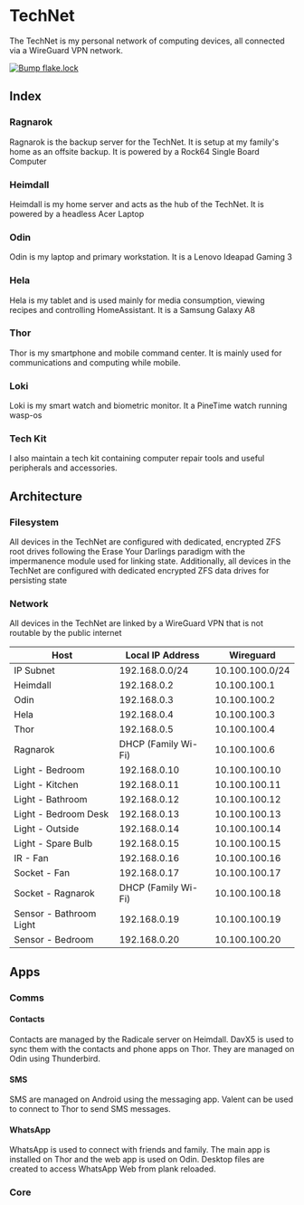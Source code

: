 # TechNet

The TechNet is my personal network of computing devices, all connected via a WireGuard VPN network.

[![Bump flake.lock](https://github.com/BeatLink/TechNet/actions/workflows/main.yml/badge.svg)](https://github.com/BeatLink/TechNet/actions/workflows/main.yml)

## Index

### Ragnarok

Ragnarok is the backup server for the TechNet. It is setup at my family's home as an offsite backup. It is powered by a Rock64 Single Board Computer

### Heimdall

Heimdall is my home server and acts as the hub of the TechNet. It is powered by a headless Acer Laptop

### Odin

Odin is my laptop and primary workstation. It is a Lenovo Ideapad Gaming 3

### Hela

Hela is my tablet and is used mainly for media consumption, viewing recipes and controlling HomeAssistant. It is a Samsung Galaxy A8

### Thor

Thor is my smartphone and mobile command center. It is mainly used for communications and computing while mobile.

### Loki

Loki is my smart watch and biometric monitor. It a PineTime watch running wasp-os

### Tech Kit

I also maintain a tech kit containing computer repair tools and useful peripherals and accessories.

## Architecture

### Filesystem

All devices in the TechNet are configured with dedicated, encrypted ZFS root drives following the Erase Your Darlings paradigm with the impermanence module used for linking state. Additionally, all devices in the TechNet are configured with dedicated encrypted ZFS data drives for persisting state

### Network

All devices in the TechNet are linked by a WireGuard VPN that is not routable by the public internet

| Host                    | Local IP Address    | Wireguard       |
| ----------------------- | ------------------- | --------------- |
| IP Subnet               | 192.168.0.0/24      | 10.100.100.0/24 |
| Heimdall                | 192.168.0.2         | 10.100.100.1    |
| Odin                    | 192.168.0.3         | 10.100.100.2    |
| Hela                    | 192.168.0.4         | 10.100.100.3    |
| Thor                    | 192.168.0.5         | 10.100.100.4    |
| Ragnarok                | DHCP (Family Wi-Fi) | 10.100.100.6    |
| Light - Bedroom         | 192.168.0.10        | 10.100.100.10   |
| Light - Kitchen         | 192.168.0.11        | 10.100.100.11   |
| Light - Bathroom        | 192.168.0.12        | 10.100.100.12   |
| Light - Bedroom Desk    | 192.168.0.13        | 10.100.100.13   |
| Light - Outside         | 192.168.0.14        | 10.100.100.14   |
| Light - Spare Bulb      | 192.168.0.15        | 10.100.100.15   |
| IR - Fan                | 192.168.0.16        | 10.100.100.16   |
| Socket - Fan            | 192.168.0.17        | 10.100.100.17   |
| Socket - Ragnarok       | DHCP (Family Wi-Fi) | 10.100.100.18   |
| Sensor - Bathroom Light | 192.168.0.19        | 10.100.100.19   |
| Sensor - Bedroom        | 192.168.0.20        | 10.100.100.20   |

## Apps

### Comms

#### Contacts

Contacts are managed by the Radicale server on Heimdall. DavX5 is used to sync them with the contacts and phone apps on Thor. They are managed on Odin using Thunderbird.

#### SMS

SMS are managed on Android using the messaging app. Valent can be used to connect to Thor to send SMS messages.

#### WhatsApp

WhatsApp is used to connect with friends and family. The main app is installed on Thor and the web app is used on Odin. Desktop files are created to access WhatsApp Web from plank reloaded.

### Core
